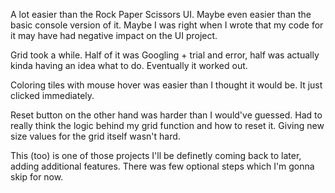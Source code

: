 A lot easier than the Rock Paper Scissors UI. Maybe even easier than the basic console version of it. Maybe I was right when I wrote that my code for it may have had negative impact on the UI project.

Grid took a while. Half of it was Googling + trial and error, half was actually kinda having an idea what to do. Eventually it worked out.

Coloring tiles with mouse hover was easier than I thought it would be. It just clicked immediately.

Reset button on the other hand was harder than I would've guessed. Had to really think the logic behind my grid function and how to reset it.
Giving new size values for the grid itself wasn't hard.

This (too) is one of those projects I'll be definetly coming back to later, adding additional features.
There was few optional steps which I'm gonna skip for now.

